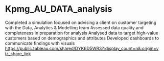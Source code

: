 # Kpmg_AU_DATA_analysis
Completed a simulation focused on advising a client on customer targeting with the Data, Analytics & Modelling team
Assessed data quality and completeness in preparation for analysis
Analysed data to target high-value customers based on demographics and attributes
Developed dashboards to communicate findings with visuals
https://public.tableau.com/shared/DYK6D5WR3?:display_count=n&:origin=viz_share_link
